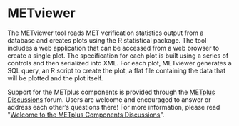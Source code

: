 # METviewer
The METviewer tool reads MET verification statistics output from a database and creates plots using the R statistical package. The tool includes a web application that can be accessed from a web browser to create a single plot. The specification for each plot is built using a series of controls and then serialized into XML. For each plot, METviewer generates a SQL query, an R script to create the plot, a flat file containing the data that will be plotted and the plot itself.

Support for the METplus components is provided through the
[METplus Discussions](https://github.com/dtcenter/METplus/discussions) forum.
Users are welcome and encouraged to answer or address each other’s questions there!  For more
information, please read
"[Welcome to the METplus Components Discussions](https://giithub.com/dtcenter/METplus/discussions/939)".
